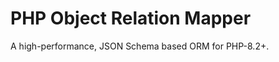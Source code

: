 PHP Object Relation Mapper
==========================

A high-performance, JSON Schema based ORM for PHP-8.2+.
